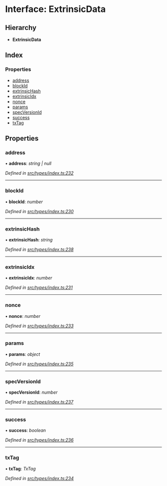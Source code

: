 # Interface: ExtrinsicData

## Hierarchy

* **ExtrinsicData**

## Index

### Properties

* [address](extrinsicdata.md#address)
* [blockId](extrinsicdata.md#blockid)
* [extrinsicHash](extrinsicdata.md#extrinsichash)
* [extrinsicIdx](extrinsicdata.md#extrinsicidx)
* [nonce](extrinsicdata.md#nonce)
* [params](extrinsicdata.md#params)
* [specVersionId](extrinsicdata.md#specversionid)
* [success](extrinsicdata.md#success)
* [txTag](extrinsicdata.md#txtag)

## Properties

###  address

• **address**: *string | null*

*Defined in [src/types/index.ts:232](https://github.com/PolymathNetwork/polymesh-sdk/blob/5266b72/src/types/index.ts#L232)*

___

###  blockId

• **blockId**: *number*

*Defined in [src/types/index.ts:230](https://github.com/PolymathNetwork/polymesh-sdk/blob/5266b72/src/types/index.ts#L230)*

___

###  extrinsicHash

• **extrinsicHash**: *string*

*Defined in [src/types/index.ts:238](https://github.com/PolymathNetwork/polymesh-sdk/blob/5266b72/src/types/index.ts#L238)*

___

###  extrinsicIdx

• **extrinsicIdx**: *number*

*Defined in [src/types/index.ts:231](https://github.com/PolymathNetwork/polymesh-sdk/blob/5266b72/src/types/index.ts#L231)*

___

###  nonce

• **nonce**: *number*

*Defined in [src/types/index.ts:233](https://github.com/PolymathNetwork/polymesh-sdk/blob/5266b72/src/types/index.ts#L233)*

___

###  params

• **params**: *object*

*Defined in [src/types/index.ts:235](https://github.com/PolymathNetwork/polymesh-sdk/blob/5266b72/src/types/index.ts#L235)*

___

###  specVersionId

• **specVersionId**: *number*

*Defined in [src/types/index.ts:237](https://github.com/PolymathNetwork/polymesh-sdk/blob/5266b72/src/types/index.ts#L237)*

___

###  success

• **success**: *boolean*

*Defined in [src/types/index.ts:236](https://github.com/PolymathNetwork/polymesh-sdk/blob/5266b72/src/types/index.ts#L236)*

___

###  txTag

• **txTag**: *TxTag*

*Defined in [src/types/index.ts:234](https://github.com/PolymathNetwork/polymesh-sdk/blob/5266b72/src/types/index.ts#L234)*
